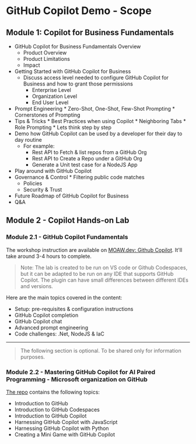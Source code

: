 # GitHub Copilot Demo - Scope

## Module 1: Copilot for Business Fundamentals
* GitHub Copilot for Business Fundamentals Overview
	* Product Overview
  * Product Limitations
  * Impact
* Getting Started with GitHub Copilot for Business
	* Discuss access level needed to configure GitHub Copilot for Business and how to grant those permissions
		* Enterprise Level
	  	* Organization Level
	  	* End User Level
* Prompt Engineering
		* Zero-Shot, One-Shot, Few-Shot Prompting
		* Cornerstones of Prompting
* Tips & Tricks
		* Best Practices when using Copilot
		* Neighboring Tabs
		* Role Prompting
		* Lets think step by step
* Demo how GitHub Copilot can be used by a developer for their day to day routine
	*	For example:
		* Rest API to Fetch & list repos from a GitHub Org
		* Rest API to Create a Repo under a GitHub Org
		* Generate a Unit test case for a NodeJS App
* Play around with GitHub Copilot
* Governance & Control
		* Filtering public code matches
  	* Policies
  	* Security & Trust
* Future Roadmap of GitHub Copilot for Business
* Q&A

## Module 2 - Copilot Hands-on Lab

### Module 2.1 - GitHub Copilot Fundamentals

The workshop instruction are available on [MOAW.dev: Github Copilot](https://moaw.dev/workshop/github-copilot/). It'll take around 3-4 hours to complete.

> Note: The lab is created to be run on VS code or Github Codespaces, but it can be adapted to be run on any IDE that supports GitHub Copilot. The plugin can have small differences between different IDEs and versions.

Here are the main topics covered in the content:

* Setup: pre-requisites & configuration instructions
* GitHub Copilot completion
* GitHub Copilot chat
* Advanced prompt engineering
* Code challenges: .Net, NodeJS & IaC

-----

> The following section is optional. To be shared only for information purposes.

### Module 2.2 - Mastering GitHub Copilot for AI Paired Programming - Microsoft organization on GitHub 

[The repo](https://github.com/microsoft/Mastering-GitHub-Copilot-for-Paired-Programming) contains the following topics:

* Introduction to GitHub
* Introduction to GitHub Codespaces
* Introduction to GitHub Copilot
* Harnessing GitHub Copilot with JavaScript
* Harnessing GitHub Copilot with Python
* Creating a Mini Game with GitHub Copilot
